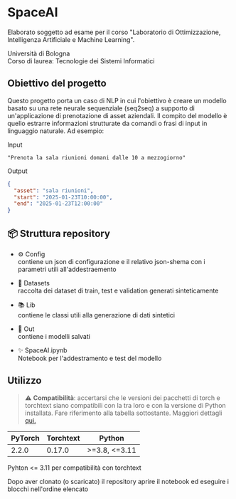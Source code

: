 # SpaceAI

Elaborato soggetto ad esame per il corso "Laboratorio di Ottimizzazione, Intelligenza Artificiale e Machine Learning".

Università di Bologna  
Corso di laurea: Tecnologie dei Sistemi Informatici

## Obiettivo del progetto

Questo progetto porta un caso di NLP in cui l'obiettivo è creare un modello basato su una rete neurale sequenziale (seq2seq) a supporto di un'applicazione di prenotazione di asset aziendali. Il compito del modello è quello estrarre informazioni strutturate da comandi o frasi di input in linguaggio naturale. Ad esempio:

Input
```
"Prenota la sala riunioni domani dalle 10 a mezzogiorno"
```

Output
```json
{
  "asset": "sala riunioni",
  "start": "2025-01-23T10:00:00",
  "end": "2025-01-23T12:00:00"
}
```

## 📦 Struttura repository

- ⚙️ Config  
contiene un json di configurazione e il relativo json-shema con i parametri utili all'addestraemento

- 💾 Datasets  
raccolta dei dataset di train, test e validation generati sinteticamente

- 📚 Lib  
contiene le classi utili alla generazione di dati sintetici

- 🎁 Out  
contiene i modelli salvati

- ✨ SpaceAI.ipynb  
Notebook per l'addestramento e test del modello

## Utilizzo
> ⚠️ **Compatibilità**: accertarsi che le versioni dei pacchetti di torch e torchtext siano compatibili con la tra loro e con la versione di Python installata. Fare riferimento alla tabella sottostante. Maggiori dettagli [qui.](https://pypi.org/project/torchtext/)

| PyTorch | Torchtext | Python |
| ------- | --------- | ------- |
| 2.2.0 | 0.17.0 | >=3.8, <=3.11 |
Pyhton <= 3.11 per compatibilità con torchtext

Dopo aver clonato (o scaricato) il repository aprire il notebook ed eseguire i blocchi nell'ordine elencato